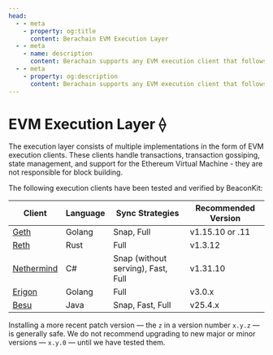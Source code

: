 ```yaml
---
head:
  - - meta
    - property: og:title
      content: Berachain EVM Execution Layer
  - - meta
    - name: description
      content: Berachain supports any EVM execution client that follows the Engine API
  - - meta
    - property: og:description
      content: Berachain supports any EVM execution client that follows the Engine API
---
```


# EVM Execution Layer ⟠

The execution layer consists of multiple implementations in the form of EVM execution clients. These clients handle transactions, transaction gossiping, state management, and support for the Ethereum Virtual Machine - they are not responsible for block building.

The following execution clients have been tested and verified by BeaconKit:

| Client                                                    | Language | Sync Strategies                    | Recommended Version |
| --------------------------------------------------------- | -------- | ---------------------------------- | ------------------- |
| [Geth](https://github.com/ethereum/go-ethereum)           | Golang   | Snap, Full                         | v1.15.10 or .11     |
| [Reth](https://github.com/paradigmxyz/reth)               | Rust     | Full                               | v1.3.12             |
| [Nethermind](https://github.com/NethermindEth/nethermind) | C#       | Snap (without serving), Fast, Full | v1.31.10            |
| [Erigon](https://github.com/ledgerwatch/erigon)           | Golang   | Full                               | v3.0.x              |
| [Besu](https://github.com/hyperledger/besu/)              | Java     | Snap, Fast, Full                   | v25.4.x             |

Installing a more recent patch version — the `z` in a version number `x.y.z` — is generally safe.
We do not recommend upgrading to new major or minor versions — `x.y.0` — until we have tested them.
